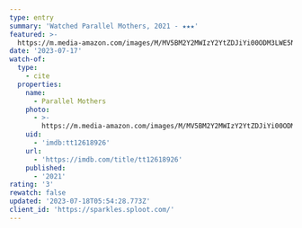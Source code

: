 ```yaml
---
type: entry
summary: 'Watched Parallel Mothers, 2021 - ★★★'
featured: >-
  https://m.media-amazon.com/images/M/MV5BM2Y2MWIzY2YtZDJiYi00ODM3LWE5NGYtNjlkYWE5ZmMxNTdmXkEyXkFqcGdeQXVyOTgxNDIzMTY@._V1_SX300.jpg
date: '2023-07-17'
watch-of:
  type:
    - cite
  properties:
    name:
      - Parallel Mothers
    photo:
      - >-
        https://m.media-amazon.com/images/M/MV5BM2Y2MWIzY2YtZDJiYi00ODM3LWE5NGYtNjlkYWE5ZmMxNTdmXkEyXkFqcGdeQXVyOTgxNDIzMTY@._V1_SX300.jpg
    uid:
      - 'imdb:tt12618926'
    url:
      - 'https://imdb.com/title/tt12618926'
    published:
      - '2021'
rating: '3'
rewatch: false
updated: '2023-07-18T05:54:28.773Z'
client_id: 'https://sparkles.sploot.com/'
---
```


